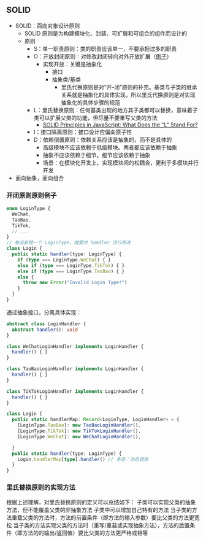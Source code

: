 ## SOLID

- SOLID：面向对象设计原则
  - SOLID 原则是为构建模块化、封装、可扩展和可组合的组件而设计的
  - 原则
    - S：单一职责原则：类的职责应该单一，不要承担过多的职责
    - O：开放封闭原则：对修改封闭转向对外开放扩展（[例子](#开闭原则原则例子)）
      - 实现开放：关键是抽象化
        - 接口
        - 抽象类/基类
          - 里氏代换原则是对“开-闭”原则的补充。基类与子类的继承关系就是抽象化的具体实现，所以里氏代换原则是对实现抽象化的具体步骤的规范
    - L：里氏替换原则：任何基类出现的地方其子类都可以替换，意味着子类可以扩展父类的功能，但尽量不要重写父类的方法
      - [SOLID Principles in JavaScript: What Does the "L" Stand For?](https://hackernoon.com/solid-principles-in-javascript-what-does-the-l-stand-for)
    - I：接口隔离原则：接口设计应偏向原子性
    - D：依赖倒置原则：依赖关系应该是抽象的，而不是具体的
      - 高级模块不应该依赖于低级模块。两者都应该依赖于抽象
      - 抽象不应该依赖于细节。细节应该依赖于抽象
      - 场景：在模块化开发上，实现模块间的松耦合，更利于多模块并行开发
- 面向抽象，面向组合

### 开闭原则原则例子

```ts
enum LoginType {
  WeChat,
  TaoBao,
  TikTok,
  // ...
}
// 每当新增一个 LoginType，就要对 handler 进行修改
class Login {
  public static handler(type: LoginType) {
    if (type === LoginType.WeChat) { }
    else if (type === LoginType.TikTok) { }
    else if (type === LoginType.TaoBao) { }
    else {
      throw new Error("Invalid Login Type!")
    }
  }
}
```

通过抽象接口，分离具体实现：

```ts
abstract class LoginHandler {
  abstract handler(): void
}

class WeChatLoginHandler implements LoginHandler {
  handler() { }
}

class TaoBaoLoginHandler implements LoginHandler {
  handler() { }
}

class TikTokLoginHandler implements LoginHandler {
  handler() { }
}

class Login {
  public static handlerMap: Record<LoginType, LoginHandler> = {
    [LoginType.TaoBao]: new TaoBaoLoginHandler(),
    [LoginType.TikTok]: new TikTokLoginHandler(),
    [LoginType.WeChat]: new WeChatLoginHandler(),

  }
  public static handler(type: LoginType) {
    Login.handlerMap[type].handler() // 多态：动态调用
  }
}
```

### 里氏替换原则的实现方法


根据上述理解，对里氏替换原则的定义可以总结如下：
子类可以实现父类的抽象方法，但不能覆盖父类的非抽象方法
子类中可以增加自己特有的方法
当子类的方法重载父类的方法时，方法的前置条件（即方法的输入参数）要比父类的方法更宽松
当子类的方法实现父类的方法时（重写/重载或实现抽象方法），方法的后置条件（即方法的的输出/返回值）要比父类的方法更严格或相等
